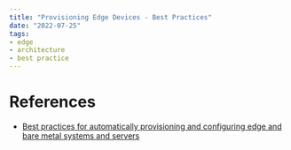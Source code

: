 ```yaml
---
title: "Provisioning Edge Devices - Best Practices"
date: "2022-07-25"
tags:
- edge
- architecture
- best practice
---
```


# References

- [Best practices for automatically provisioning and configuring edge and bare metal systems and servers](https://cloud.google.com/architecture/best-practices-provisioning-configuring-bare-metal?hl=en)
